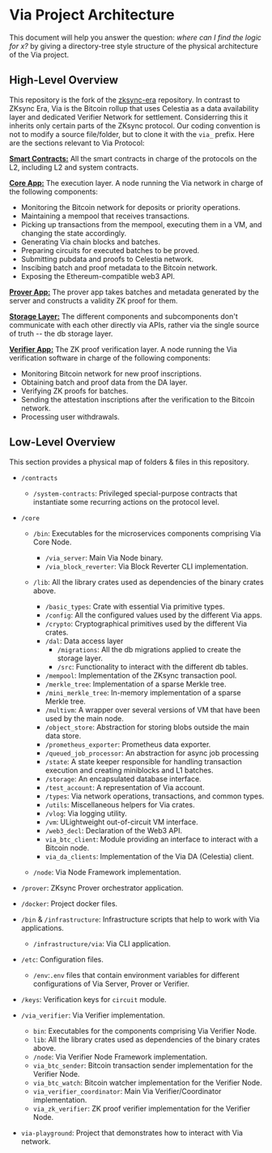 # Via Project Architecture

This document will help you answer the question: _where can I find the logic for x?_ by giving a directory-tree style
structure of the physical architecture of the Via project.

## High-Level Overview

This repository is the fork of the [zksync-era](https://github.com/matter-labs/zksync-era) repository. In contrast to
ZKsync Era, Via is the Bitcoin rollup that uses Celestia as a data availability layer and dedicated Verifier Network for
settlement. Considerring this it inherits only certain parts of the ZKsync protocol. Our coding convention is not to
modify a source file/folder, but to clone it with the `via_` prefix. Here are the sections relevant to Via Protocol:

<ins>**Smart Contracts:**</ins> All the smart contracts in charge of the protocols on the L2, including L2 and system
contracts.

**<ins>Core App:**</ins> The execution layer. A node running the Via network in charge of the following components:

- Monitoring the Bitcoin network for deposits or priority operations.
- Maintaining a mempool that receives transactions.
- Picking up transactions from the mempool, executing them in a VM, and changing the state accordingly.
- Generating Via chain blocks and batches.
- Preparing circuits for executed batches to be proved.
- Submitting pubdata and proofs to Celestia network.
- Inscibing batch and proof metadata to the Bitcoin network.
- Exposing the Ethereum-compatible web3 API.

**<ins>Prover App:**</ins> The prover app takes batches and metadata generated by the server and constructs a validity
ZK proof for them.

**<ins>Storage Layer:**</ins> The different components and subcomponents don't communicate with each other directly via
APIs, rather via the single source of truth -- the db storage layer.

**<ins>Verifier App:**</ins> The ZK proof verification layer. A node running the Via verification software in charge of
the following components:

- Monitoring Bitcoin network for new proof inscriptions.
- Obtaining batch and proof data from the DA layer.
- Verifying ZK proofs for batches.
- Sending the attestation inscriptions after the verification to the Bitcoin network.
- Processing user withdrawals.

## Low-Level Overview

This section provides a physical map of folders & files in this repository.

- `/contracts`

  - `/system-contracts`: Privileged special-purpose contracts that instantiate some recurring actions on the protocol
    level.

- `/core`

  - `/bin`: Executables for the microservices components comprising Via Core Node.

    - `/via_server`: Main Via Node binary.
    - `/via_block_reverter`: Via Block Reverter CLI implementation.

  - `/lib`: All the library crates used as dependencies of the binary crates above.

    - `/basic_types`: Crate with essential Via primitive types.
    - `/config`: All the configured values used by the different Via apps.
    - `/crypto`: Cryptographical primitives used by the different Via crates.
    - `/dal`: Data access layer
      - `/migrations`: All the db migrations applied to create the storage layer.
      - `/src`: Functionality to interact with the different db tables.
    - `/mempool`: Implementation of the ZKsync transaction pool.
    - `/merkle_tree`: Implementation of a sparse Merkle tree.
    - `/mini_merkle_tree`: In-memory implementation of a sparse Merkle tree.
    - `/multivm`: A wrapper over several versions of VM that have been used by the main node.
    - `/object_store`: Abstraction for storing blobs outside the main data store.
    - `/prometheus_exporter`: Prometheus data exporter.
    - `/queued_job_processor`: An abstraction for async job processing
    - `/state`: A state keeper responsible for handling transaction execution and creating miniblocks and L1 batches.
    - `/storage`: An encapsulated database interface.
    - `/test_account`: A representation of Via account.
    - `/types`: Via network operations, transactions, and common types.
    - `/utils`: Miscellaneous helpers for Via crates.
    - `/vlog`: Via logging utility.
    - `/vm`: ULightweight out-of-circuit VM interface.
    - `/web3_decl`: Declaration of the Web3 API.
    - `via_btc_client`: Module providing an interface to interact with a Bitcoin node.
    - `via_da_clients`: Implementation of the Via DA (Celestia) client.

  - `/node`: Via Node Framework implementation.

- `/prover`: ZKsync Prover orchestrator application.

- `/docker`: Project docker files.

- `/bin` & `/infrastructure`: Infrastructure scripts that help to work with Via applications.

  - `/infrastructure/via`: Via CLI application.

- `/etc`: Configuration files.

  - `/env`:`.env` files that contain environment variables for different configurations of Via Server, Prover or
    Verifier.

- `/keys`: Verification keys for `circuit` module.

- `/via_verifier`: Via Verifier implementation.

  - `bin`: Executables for the components comprising Via Verifier Node.
  - `lib`: All the library crates used as dependencies of the binary crates above.
  - `/node`: Via Verifier Node Framework implementation.
  - `via_btc_sender`: Bitcoin transaction sender implementation for the Verifier Node.
  - `via_btc_watch`: Bitcoin watcher implementation for the Verifier Node.
  - `via_verifier_coordinator`: Main Via Verifier/Coordinator implementation.
  - `via_zk_verifier`: ZK proof verifier implementation for the Verifier Node.

- `via-playground`: Project that demonstrates how to interact with Via network.
